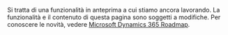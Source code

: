 Si tratta di una funzionalità in anteprima a cui stiamo ancora lavorando. La funzionalità e il contenuto di questa pagina sono soggetti a modifiche. Per conoscere le novità, vedere [Microsoft Dynamics 365 Roadmap](https://go.microsoft.com/fwlink/?linkid=842139).
